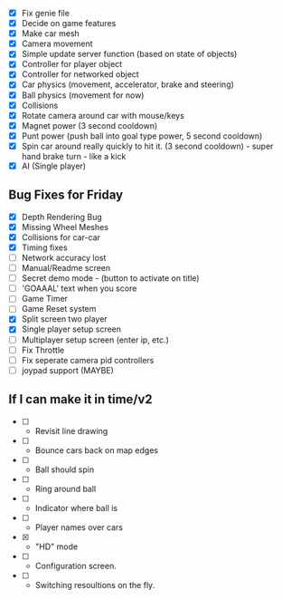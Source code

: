- [x] Fix genie file
- [x] Decide on game features
- [x] Make car mesh
- [x] Camera movement
- [x] Simple update server function (based on state of objects)
- [x] Controller for player object
- [x] Controller for networked object
- [x] Car physics (movement, accelerator, brake and steering)
- [x] Ball physics (movement for now)
- [x] Collisions
- [x] Rotate camera around car with mouse/keys
- [x] Magnet power (3 second cooldown)
- [x] Punt power (push ball into goal type power, 5 second cooldown)
- [x] Spin car around really quickly to hit it. (3 second cooldown) - super hand brake turn - like a kick
- [x] AI (Single player)

Bug Fixes for Friday
--------------------

- [x] Depth Rendering Bug
- [x] Missing Wheel Meshes
- [x] Collisions for car-car
- [x] Timing fixes
- [ ] Network accuracy lost
- [ ] Manual/Readme screen
- [ ] Secret demo mode - (button to activate on title)
- [ ] 'GOAAAL' text when you score
- [ ] Game Timer
- [ ] Game Reset system
- [x] Split screen two player
- [x] Single player setup screen
- [ ] Multiplayer setup screen (enter ip, etc.)
- [ ] Fix Throttle
- [ ] Fix seperate camera pid controllers
- [ ] joypad support (MAYBE)

If I can make it in time/v2
---------------------------

- [ ] - Revisit line drawing
- [ ] - Bounce cars back on map edges
- [ ] - Ball should spin
- [ ] - Ring around ball
- [ ] - Indicator where ball is
- [ ] - Player names over cars
- [x] - "HD" mode
- [ ] - Configuration screen.
- [ ] - Switching resoultions on the fly.